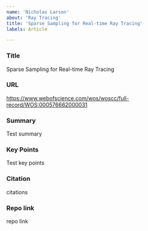 ```yaml
---
name: 'Nicholas Larson'
about: 'Ray Tracing'
title: 'Sparse Sampling for Real-time Ray Tracing'
labels: Article

---
```


### Title
Sparse Sampling for Real-time Ray Tracing

### URL
https://www.webofscience.com/wos/woscc/full-record/WOS:000576662000031
### Summary 
Test summary
### Key Points 
Test key points
### Citation
citations
### Repo link
repo link
